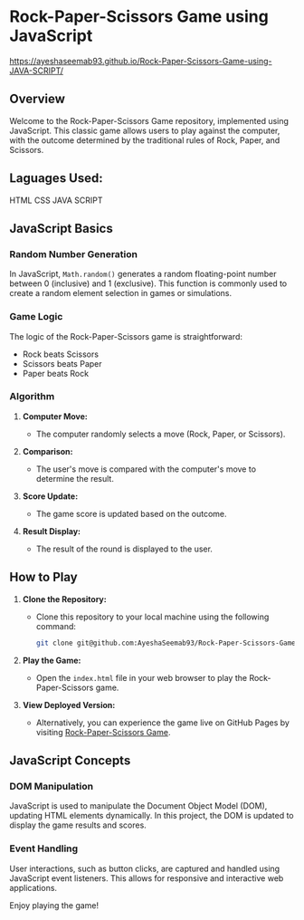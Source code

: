 # Rock-Paper-Scissors Game using JavaScript

https://ayeshaseemab93.github.io/Rock-Paper-Scissors-Game-using-JAVA-SCRIPT/

## Overview

Welcome to the Rock-Paper-Scissors Game repository, implemented using JavaScript. This classic game allows users to play against the computer, with the outcome determined by the traditional rules of Rock, Paper, and Scissors.

## Laguages Used:

HTML
CSS
JAVA SCRIPT

## JavaScript Basics

### Random Number Generation

In JavaScript, `Math.random()` generates a random floating-point number between 0 (inclusive) and 1 (exclusive). This function is commonly used to create a random element selection in games or simulations.

### Game Logic

The logic of the Rock-Paper-Scissors game is straightforward:

- Rock beats Scissors
- Scissors beats Paper
- Paper beats Rock

### Algorithm

1. **Computer Move:**

   - The computer randomly selects a move (Rock, Paper, or Scissors).

2. **Comparison:**

   - The user's move is compared with the computer's move to determine the result.

3. **Score Update:**

   - The game score is updated based on the outcome.

4. **Result Display:**
   - The result of the round is displayed to the user.

## How to Play

1. **Clone the Repository:**

   - Clone this repository to your local machine using the following command:
     ```bash
     git clone git@github.com:AyeshaSeemab93/Rock-Paper-Scissors-Game-using-JAVA-SCRIPT.git
     ```

2. **Play the Game:**

   - Open the `index.html` file in your web browser to play the Rock-Paper-Scissors game.

3. **View Deployed Version:**
   - Alternatively, you can experience the game live on GitHub Pages by visiting [Rock-Paper-Scissors Game](https://ayeshaseemab93.github.io/Rock-Paper-Scissors-Game-using-JAVA-SCRIPT/).

## JavaScript Concepts

### DOM Manipulation

JavaScript is used to manipulate the Document Object Model (DOM), updating HTML elements dynamically. In this project, the DOM is updated to display the game results and scores.

### Event Handling

User interactions, such as button clicks, are captured and handled using JavaScript event listeners. This allows for responsive and interactive web applications.

Enjoy playing the game!
